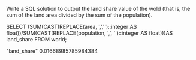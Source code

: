 Write a SQL solution to output the land share value of the wold (that is, the sum of the land area divided by the sum of the population).

SELECT (SUM(CAST(REPLACE(area, ',','')::integer AS float))/SUM(CAST(REPLACE(population, ',', '')::integer AS float)))AS land_share FROM world;

"land_share"
0.01668985785984384